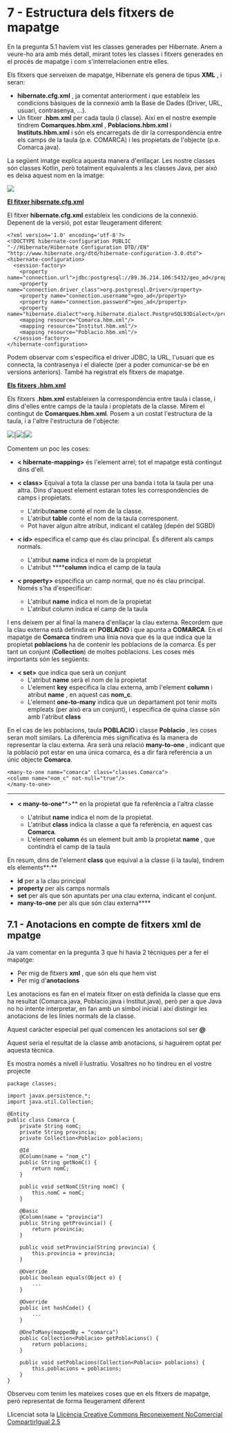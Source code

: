 # 7 - Estructura dels fitxers de mapatge

En la pregunta 5.1 havíem vist les classes generades per Hibernate. Anem a
veure-ho ara amb més detall, mirant totes les classes i fitxers generades en
el procés de mapatge i com s'interrelacionen entre elles.

Els fitxers que serveixen de mapatge, Hibernate els genera de tipus **XML** ,
i seran:

  * **hibernate.cfg.xml** , ja comentat anteriorment i que estableix les condicions bàsiques de la connexió amb la Base de Dades (Driver, URL, usuari, contrasenya, ...).
  * Un fitxer **.hbm.xml** per cada taula (i classe). Així en el nostre exemple tindrem **Comarques.hbm.xml** , **Poblacions.hbm.xml** i **Instituts.hbm.xml** i són els encarregats de dir la correspondència entre els camps de la taula (p.e. COMARCA) i les propietats de l'objecte (p.e. Comarca.java).

La següent imatge explica aquesta manera d'enllaçar. Les nostre classes són
classes Kotlin, però totalment equivalents a les classes Java, per això es
deixa aquest nom en la imatge:

![](T5_7_1.png)

**<u>El fitxer hibernate.cfg.xml</u>**

El fitxer **hibernate.cfg.xml** estableix les condicions de la connexió.
Depenent de la versió, pot estar lleugerament diferent:
```
<?xml version='1.0' encoding='utf-8'?>  
<!DOCTYPE hibernate-configuration PUBLIC  
"-//Hibernate/Hibernate Configuration DTD//EN"  
"http://www.hibernate.org/dtd/hibernate-configuration-3.0.dtd">  
<hibernate-configuration>  
  <session-factory>  
    <property name="connection.url">jdbc:postgresql://89.36.214.106:5432/geo_ad</property>  
    <property name="connection.driver_class">org.postgresql.Driver</property>  
    <property name="connection.username">geo_ad</property>  
    <property name="connection.password">geo_ad</property>  
    <property name="hibernate.dialect">org.hibernate.dialect.PostgreSQL93Dialect</property>  
    <mapping resource="Comarca.hbm.xml"/>  
    <mapping resource="Institut.hbm.xml"/>  
    <mapping resource="Poblacio.hbm.xml"/>  
  </session-factory>  
</hibernate-configuration>
```
Podem observar com s'especifica el driver JDBC, la URL, l'usuari que es
connecta, la contrasenya i el dialecte (per a poder comunicar-se bé en
versions anteriors). També ha registrat els fitxers de mapatge.

**<u>Els fitxers .hbm.xml</u>**

Els fitxers **.hbm.xml** estableixen la correspondència entre taula i classe,
i dins d'elles entre camps de la taula i propietats de la classe. Mirem el
contingut de **Comarques.hbm.xml**. Posem a un costat l'estructura de la
taula, i a l'altre l'estructura de l'objecte:


![](T5_7_hbm_1.png)|![](T5_7_hbm_2.png)|![](T5_7_hbm_3.png)
                 


Comentem un poc les coses:

  * **< hibernate-mapping>** és l'element arrel; tot el mapatge està contingut dins d'ell.
  * **< class>** Equival a tota la classe per una banda i tota la taula per una altra. Dins d'aquest element estaran totes les correspondències de camps i propietats. 
    * L'atribut**name** conté el nom de la classe.
    * L'atribut **table** conté el nom de la taula corresponent.
    * Pot haver algun altre atribut, indicant el catàleg (depén del SGBD)
  * **< id>** especifica el camp que és clau principal. És diferent als camps normals. 
    * L'atribut **name** indica el nom de la propietat
    * L'atribut ******column** indica el camp de la taula
  * **< property>** especifica un camp normal, que no és clau principal. Només s'ha d'especificar:  

    * L'atribut **name** indica el nom de la propietat
    * L'atribut column indica el camp de la taula

I ens deixem per al final la manera d'enllaçar la clau externa. Recordem que
la clau externa està definida en **POBLACIO** i que apunta a **COMARCA**. En
el mapatge de **Comarca** tindrem una línia nova que és la que indica que la
propietat **poblacions** ha de contenir les poblacions de la comarca. És per
tant un conjunt (**Collection**) de moltes poblacions. Les coses més
importants són les següents:

  * **< set>** que indica que serà un conjunt 
    * L'atribut **name** serà el nom de la propietat
    * L'element **key** especifica la clau externa, amb l'element **column** i atribut **name** , en aquest cas **nom_c**.
    * L'element **one-to-many** indica que un departament pot tenir molts empleats (per això era un conjunt), i especifica de quina classe són amb l'atribut **class**

En el cas de les poblacions, taula **POBLACIO** i classe **Poblacio** , les
coses seran molt similars. La diferència més significativa és la manera de
representar la clau externa. Ara serà una relació **many-to-one** , indicant
que la població pot estar en una única comarca, és a dir farà referència a un
únic objecte **Comarca**.
```
<many-to-one name="comarca" class="classes.Comarca">  
<column name="nom_c" not-null="true"/>  
</many-to-one> 
``` 
---  
  
  * **< many-to-one****>** en la propietat que fa referència a l'altra classe   

    * L'atribut **name** indica el nom de la propietat.
    * L'atribut **class** indica la classe a què fa referència, en aquest cas **Comarca**.
    * L'element **column** és un element buit amb la propietat **name** , que contindrà el camp de la taula

En resum, dins de l'element **class** que equival a la classe (i la taula),
tindrem els elements**:**

  * **id** per a la clau principal
  * **property** per als camps normals
  * **set** per als que són apuntats per una clau externa, indicant el conjunt.
  * **many-to-one** per als que són clau externa****

## 7.1 - Anotacions en compte de fitxers xml de mpatge

Ja vam comentar en la pregunta 3 que hi havia 2 tècniques per a fer el
mapatge:

  * Per mig de fitxers **xml** , que són els que hem vist
  * Per mig d'**anotacions**

Les anotacions es fan en el mateix fitxer on està definida la classe que ens
ha resultat (Comarca.java, Poblacio.java i Institut.java), però per a que Java
no ho intente interpretar, en fan amb un símbol inicial i així distingir les
anotacions de les línies normals de la classe.

Aquest caràcter especial pel qual comencen les anotacions sol ser **@**

Aquest seria el resultat de la classe amb anotacions, si haguérem optat per
aquesta tècnica.

Es mostra només a nivell il·lustratiu. Vosaltres no ho tindreu en el vostre
projecte

    
    
    package classes;
    
    import javax.persistence.*;
    import java.util.Collection;
    
    @Entity
    public class Comarca {
        private String nomC;
        private String provincia;
        private Collection<Poblacio> poblacions;
    
        @Id
        @Column(name = "nom_c")
        public String getNomC() {
            return nomC;
        }
    
        public void setNomC(String nomC) {
            this.nomC = nomC;
        }
    
        @Basic
        @Column(name = "provincia")
        public String getProvincia() {
            return provincia;
        }
    
        public void setProvincia(String provincia) {
            this.provincia = provincia;
        }
    
        @Override
        public boolean equals(Object o) {
            ...
        }
    
        @Override
        public int hashCode() {
            ...
        }
    
        @OneToMany(mappedBy = "comarca")
        public Collection<Poblacio> getPoblacions() {
            return poblacions;
        }
    
        public void setPoblacions(Collection<Poblacio> poblacions) {
            this.poblacions = poblacions;
        }
    }
    

Observeu com tenim les mateixes coses que en els fitxers de mapatge, però
representat de forma lleugerament diferent


Llicenciat sota la  [Llicència Creative Commons Reconeixement NoComercial
CompartirIgual 2.5](http://creativecommons.org/licenses/by-nc-sa/2.5/)


